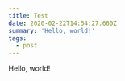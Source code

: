 ```yaml
---
title: Test
date: 2020-02-22T14:54:27.660Z
summary: 'Hello, world!'
tags:
  - post
---
```

Hello, world!
